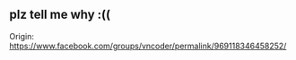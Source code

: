 ## plz tell me why :((
Origin: <https://www.facebook.com/groups/vncoder/permalink/969118346458252/>
